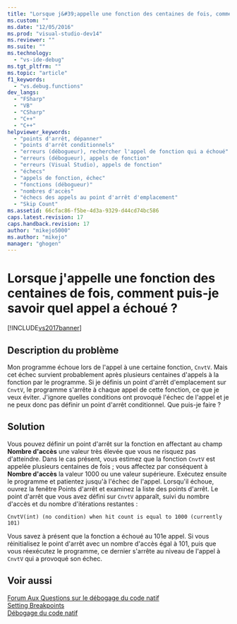 ```yaml
---
title: "Lorsque j&#39;appelle une fonction des centaines de fois, comment puis-je savoir quel appel a &#233;chou&#233;&#160;? | Microsoft Docs"
ms.custom: ""
ms.date: "12/05/2016"
ms.prod: "visual-studio-dev14"
ms.reviewer: ""
ms.suite: ""
ms.technology: 
  - "vs-ide-debug"
ms.tgt_pltfrm: ""
ms.topic: "article"
f1_keywords: 
  - "vs.debug.functions"
dev_langs: 
  - "FSharp"
  - "VB"
  - "CSharp"
  - "C++"
  - "C++"
helpviewer_keywords: 
  - "points d'arrêt, dépanner"
  - "points d'arrêt conditionnels"
  - "erreurs (débogueur), rechercher l'appel de fonction qui a échoué"
  - "erreurs (débogueur), appels de fonction"
  - "erreurs (Visual Studio), appels de fonction"
  - "échecs"
  - "appels de fonction, échec"
  - "fonctions (débogueur)"
  - "nombres d'accès"
  - "échecs des appels au point d'arrêt d'emplacement"
  - "Skip Count"
ms.assetid: 66cfac86-f5be-4d3a-9329-d44cd74bc586
caps.latest.revision: 17
caps.handback.revision: 17
author: "mikejo5000"
ms.author: "mikejo"
manager: "ghogen"
---
```

# Lorsque j&#39;appelle une fonction des centaines de fois, comment puis-je savoir quel appel a &#233;chou&#233;&#160;?
[!INCLUDE[vs2017banner](../code-quality/includes/vs2017banner.md)]

## Description du problème  
 Mon programme échoue lors de l'appel à une certaine fonction, `CnvtV`.  Mais cet échec survient probablement après plusieurs centaines d'appels à la fonction par le programme.  Si je définis un point d'arrêt d'emplacement sur `CnvtV`, le programme s'arrête à chaque appel de cette fonction, ce que je veux éviter.  J'ignore quelles conditions ont provoqué l'échec de l'appel et je ne peux donc pas définir un point d'arrêt conditionnel.  Que puis\-je faire ?  
  
## Solution  
 Vous pouvez définir un point d'arrêt sur la fonction en affectant au champ **Nombre d'accès** une valeur très élevée que vous ne risquez pas d'atteindre.  Dans le cas présent, vous estimez que la fonction `CnvtV` est appelée plusieurs centaines de fois ; vous affectez par conséquent à **Nombre d'accès** la valeur 1000 ou une valeur supérieure.  Exécutez ensuite le programme et patientez jusqu'à l'échec de l'appel.  Lorsqu'il échoue, ouvrez la fenêtre Points d'arrêt et examinez la liste des points d'arrêt.  Le point d'arrêt que vous avez défini sur `CnvtV` apparaît, suivi du nombre d'accès et du nombre d'itérations restantes :  
  
```  
CnvtV(int) (no condition) when hit count is equal to 1000 (currently 101)  
```  
  
 Vous savez à présent que la fonction a échoué au 101e appel.  Si vous réinitialisez le point d'arrêt avec un nombre d'accès égal à 101, puis que vous réexécutez le programme, ce dernier s'arrête au niveau de l'appel à `CnvtV` qui a provoqué son échec.  
  
## Voir aussi  
 [Forum Aux Questions sur le débogage du code natif](../debugger/debugging-native-code-faqs.md)   
 [Setting Breakpoints](http://msdn.microsoft.com/fr-fr/fe4eedc1-71aa-4928-962f-0912c334d583)   
 [Débogage du code natif](../debugger/debugging-native-code.md)
